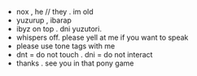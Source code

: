 - nox , he // they . im old
- yuzurup , ibarap
- ibyz on top . dni yuzutori.
- whispers off. please yell at me if you want to speak
- please use tone tags with me
- dnt = do not touch . dni = do not interact
- thanks . see you in that pony game
